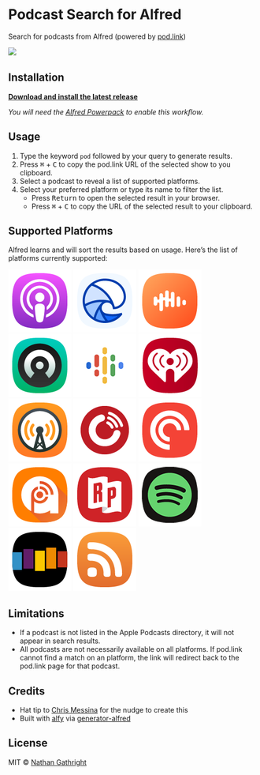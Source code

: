 # Podcast Search for Alfred

Search for podcasts from Alfred (powered by [pod.link](https://pod.link/))

![](demo.gif)

## Installation
**<a download href="https://github.com/ResonantConcepts/podlink-alfred/releases/latest/download/podcast-search.alfredworkflow">Download and install the latest release</a>** 

_You will need the [Alfred Powerpack](https://www.alfredapp.com/powerpack/) to enable this workflow._

## Usage
1. Type the keyword `pod` followed by your query to generate results.
2. Press <kbd>⌘</kbd> + <kbd>C</kbd> to copy the pod.link URL of the selected show to you clipboard.
3. Select a podcast to reveal a list of supported platforms.
4. Select your preferred platform or type its name to filter the list.
   * Press <kbd>Return</kbd> to open the selected result in your browser.
   * Press <kbd>⌘</kbd> + <kbd>C</kbd> to copy the URL of the selected result to your clipboard.

## Supported Platforms
Alfred learns and will sort the results based on usage. Here’s the list of platforms currently supported:

![Apple Podcasts](List%20Filter%20Images/icon-applepodcasts.png)
![Breaker](List%20Filter%20Images/icon-breaker.png)
![Castbox](List%20Filter%20Images/icon-castbox.png)
![Castro](List%20Filter%20Images/icon-castro.png)
![Google Podcasts](List%20Filter%20Images/icon-googlepodcasts.png)
![iHeartRadio](List%20Filter%20Images/icon-iheartradio.png)
![Overcast](List%20Filter%20Images/icon-overcast.png)
![Player FM](List%20Filter%20Images/icon-playerfm.png)
![Pocket Casts](List%20Filter%20Images/icon-pocketcasts.png)
![Podcast Addict](List%20Filter%20Images/icon-podcastaddict.png)
![RadioPublic](List%20Filter%20Images/icon-radiopublic.png)
![Spotify](List%20Filter%20Images/icon-spotify.png)
![Stitcher](List%20Filter%20Images/icon-stitcher.png)
![RSS](List%20Filter%20Images/icon-rss.png)


## Limitations
* If a podcast is not listed in the Apple Podcasts directory, it will not appear in search results.
* All podcasts are not necessarily available on all platforms. If pod.link cannot find a match on an platform, the link will redirect back to the pod.link page for that podcast.

## Credits
* Hat tip to [Chris Messina](https://twitter.com/chrismessina) for the nudge to create this
* Built with [alfy](https://github.com/sindresorhus/alfy) via [generator-alfred](https://github.com/SamVerschueren/generator-alfred)

## License

MIT © [Nathan Gathright](https://github.com/nathangathright)
